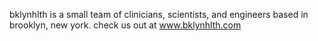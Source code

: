 bklynhlth is a small team of clinicians, scientists, and engineers based in brooklyn, new york.
check us out at www.bklynhlth.com
